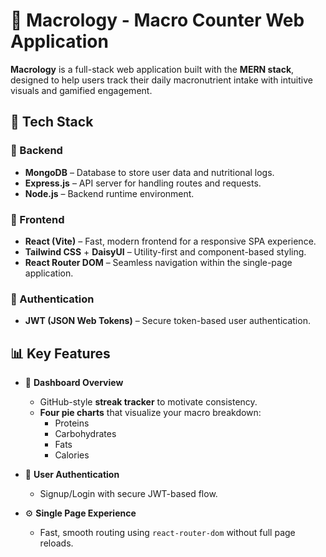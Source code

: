 # 🧮 Macrology - Macro Counter Web Application

**Macrology** is a full-stack web application built with the **MERN stack**, designed to help users track their daily macronutrient intake with intuitive visuals and gamified engagement.

## 🚀 Tech Stack

### 🔧 Backend
- **MongoDB** – Database to store user data and nutritional logs.
- **Express.js** – API server for handling routes and requests.
- **Node.js** – Backend runtime environment.

### 🎨 Frontend
- **React (Vite)** – Fast, modern frontend for a responsive SPA experience.
- **Tailwind CSS** + **DaisyUI** – Utility-first and component-based styling.
- **React Router DOM** – Seamless navigation within the single-page application.

### 🔐 Authentication
- **JWT (JSON Web Tokens)** – Secure token-based user authentication.

## 📊 Key Features

- 🧾 **Dashboard Overview**
  - GitHub-style **streak tracker** to motivate consistency.
  - **Four pie charts** that visualize your macro breakdown:
    - Proteins
    - Carbohydrates
    - Fats
    - Calories

- 👤 **User Authentication**
  - Signup/Login with secure JWT-based flow.

- ⚙️ **Single Page Experience**
  - Fast, smooth routing using `react-router-dom` without full page reloads.
